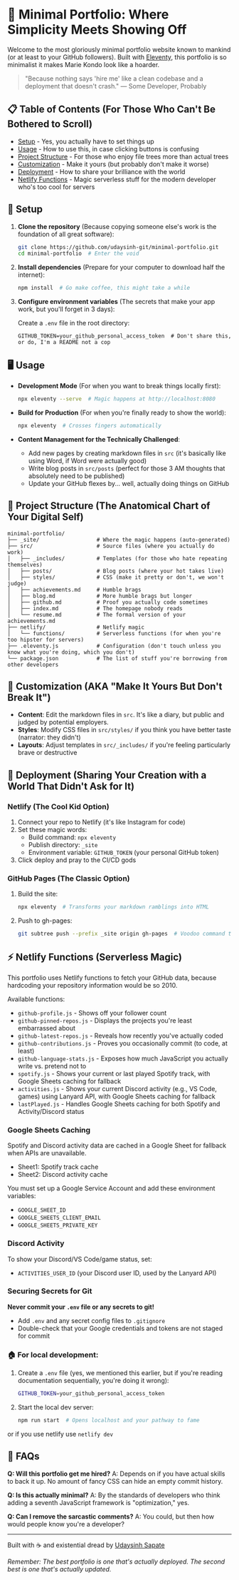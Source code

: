 # 🌟 Minimal Portfolio: Where Simplicity Meets Showing Off

Welcome to the most gloriously minimal portfolio website known to mankind (or at least to your GitHub followers). Built with [Eleventy](https://www.11ty.dev/), this portfolio is so minimalist it makes Marie Kondo look like a hoarder.

> "Because nothing says 'hire me' like a clean codebase and a deployment that doesn't crash." — Some Developer, Probably

## 📋 Table of Contents (For Those Who Can't Be Bothered to Scroll)

- [Setup](#setup) - Yes, you actually have to set things up
- [Usage](#usage) - How to use this, in case clicking buttons is confusing
- [Project Structure](#project-structure) - For those who enjoy file trees more than actual trees
- [Customization](#customization) - Make it yours (but probably don't make it worse)
- [Deployment](#deployment) - How to share your brilliance with the world
- [Netlify Functions](#netlify-functions) - Magic serverless stuff for the modern developer who's too cool for servers

## 🚀 Setup

1. **Clone the repository** (Because copying someone else's work is the foundation of all great software):

   ```bash
   git clone https://github.com/udaysinh-git/minimal-portfolio.git
   cd minimal-portfolio  # Enter the void
   ```
2. **Install dependencies** (Prepare for your computer to download half the internet):

   ```bash
   npm install  # Go make coffee, this might take a while
   ```
3. **Configure environment variables** (The secrets that make your app work, but you'll forget in 3 days):

   Create a `.env` file in the root directory:

   ```
   GITHUB_TOKEN=your_github_personal_access_token  # Don't share this, or do, I'm a README not a cop
   ```

## 🖥️ Usage

- **Development Mode** (For when you want to break things locally first):

  ```bash
  npx eleventy --serve  # Magic happens at http://localhost:8080
  ```
- **Build for Production** (For when you're finally ready to show the world):

  ```bash
  npx eleventy  # Crosses fingers automatically
  ```
- **Content Management for the Technically Challenged**:

  - Add new pages by creating markdown files in `src` (it's basically like using Word, if Word were actually good)
  - Write blog posts in `src/posts` (perfect for those 3 AM thoughts that absolutely need to be published)
  - Update your GitHub flexes by... well, actually doing things on GitHub

## 📁 Project Structure (The Anatomical Chart of Your Digital Self)

```
minimal-portfolio/
├── _site/                  # Where the magic happens (auto-generated)
├── src/                    # Source files (where you actually do work)
│   ├── _includes/          # Templates (for those who hate repeating themselves)
│   ├── posts/              # Blog posts (where your hot takes live)
│   ├── styles/             # CSS (make it pretty or don't, we won't judge)
│   ├── achievements.md     # Humble brags
│   ├── blog.md             # More humble brags but longer
│   ├── github.md           # Proof you actually code sometimes
│   ├── index.md            # The homepage nobody reads
│   └── resume.md           # The formal version of your achievements.md
├── netlify/                # Netlify magic
│   └── functions/          # Serverless functions (for when you're too hipster for servers)
├── .eleventy.js            # Configuration (don't touch unless you know what you're doing, which you don't)
└── package.json            # The list of stuff you're borrowing from other developers
```

## 🎨 Customization (AKA "Make It Yours But Don't Break It")

- **Content**: Edit the markdown files in `src`. It's like a diary, but public and judged by potential employers.
- **Styles**: Modify CSS files in `src/styles/` if you think you have better taste (narrator: they didn't)
- **Layouts**: Adjust templates in `src/_includes/` if you're feeling particularly brave or destructive

## 🚀 Deployment (Sharing Your Creation with a World That Didn't Ask for It)

### Netlify (The Cool Kid Option)

1. Connect your repo to Netlify (it's like Instagram for code)
2. Set these magic words:
   - Build command: `npx eleventy`
   - Publish directory: `_site`
   - Environment variable: `GITHUB_TOKEN` (your personal GitHub token)
3. Click deploy and pray to the CI/CD gods

### GitHub Pages (The Classic Option)

1. Build the site:

   ```bash
   npx eleventy  # Transforms your markdown ramblings into HTML
   ```
2. Push to gh-pages:

   ```bash
   git subtree push --prefix _site origin gh-pages  # Voodoo command that somehow works
   ```

## ⚡ Netlify Functions (Serverless Magic)

This portfolio uses Netlify functions to fetch your GitHub data, because hardcoding your repository information would be so 2010.

Available functions:

- `github-profile.js` - Shows off your follower count
- `github-pinned-repos.js` - Displays the projects you're least embarrassed about
- `github-latest-repos.js` - Reveals how recently you've actually coded
- `github-contributions.js` - Proves you occasionally commit (to code, at least)
- `github-language-stats.js` - Exposes how much JavaScript you actually write vs. pretend not to
- `spotify.js` - Shows your current or last played Spotify track, with Google Sheets caching for fallback
- `activities.js` - Shows your current Discord activity (e.g., VS Code, games) using Lanyard API, with Google Sheets caching for fallback
- `lastPlayed.js` - Handles Google Sheets caching for both Spotify and Activity/Discord status

### Google Sheets Caching

Spotify and Discord activity data are cached in a Google Sheet for fallback when APIs are unavailable.

- Sheet1: Spotify track cache
- Sheet2: Discord activity cache

You must set up a Google Service Account and add these environment variables:

- `GOOGLE_SHEET_ID`
- `GOOGLE_SHEETS_CLIENT_EMAIL`
- `GOOGLE_SHEETS_PRIVATE_KEY`

### Discord Activity

To show your Discord/VS Code/game status, set:

- `ACTIVITIES_USER_ID` (your Discord user ID, used by the Lanyard API)

### Securing Secrets for Git

**Never commit your `.env` file or any secrets to git!**

- Add `.env` and any secret config files to `.gitignore`
- Double-check that your Google credentials and tokens are not staged for commit

### 🏠 For local development:

1. Create a `.env` file (yes, we mentioned this earlier, but if you're reading documentation sequentially, you're doing it wrong):

   ```bash
   GITHUB_TOKEN=your_github_personal_access_token
   ```
2. Start the local dev server:

   ```bash
   npm run start  # Opens localhost and your pathway to fame
   ```
or if you use netlify use `netlify dev`
## 🤔 FAQs

**Q: Will this portfolio get me hired?**
A: Depends on if you have actual skills to back it up. No amount of fancy CSS can hide an empty commit history.

**Q: Is this actually minimal?**
A: By the standards of developers who think adding a seventh JavaScript framework is "optimization," yes.

**Q: Can I remove the sarcastic comments?**
A: You could, but then how would people know you're a developer?

---

Built with ☕ and existential dread by [Udaysinh Sapate](https://udaysinh.me)

*Remember: The best portfolio is one that's actually deployed. The second best is one that's actually updated.*
